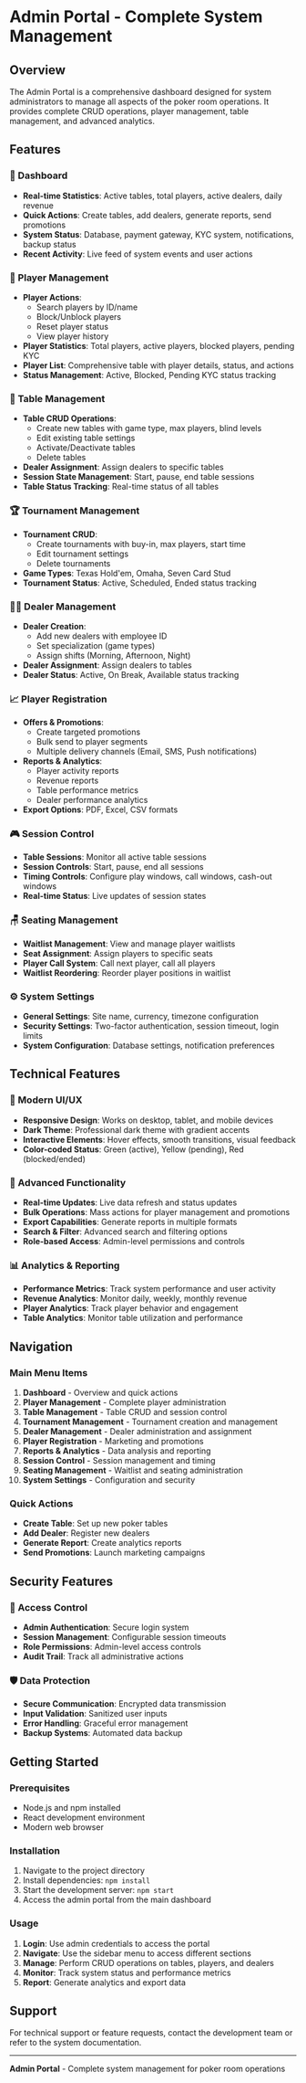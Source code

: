 # Admin Portal - Complete System Management

## Overview
The Admin Portal is a comprehensive dashboard designed for system administrators to manage all aspects of the poker room operations. It provides complete CRUD operations, player management, table management, and advanced analytics.

## Features

### 🎯 Dashboard
- **Real-time Statistics**: Active tables, total players, active dealers, daily revenue
- **Quick Actions**: Create tables, add dealers, generate reports, send promotions
- **System Status**: Database, payment gateway, KYC system, notifications, backup status
- **Recent Activity**: Live feed of system events and user actions

### 👥 Player Management
- **Player Actions**:
  - Search players by ID/name
  - Block/Unblock players
  - Reset player status
  - View player history
- **Player Statistics**: Total players, active players, blocked players, pending KYC
- **Player List**: Comprehensive table with player details, status, and actions
- **Status Management**: Active, Blocked, Pending KYC status tracking

### 🎲 Table Management
- **Table CRUD Operations**:
  - Create new tables with game type, max players, blind levels
  - Edit existing table settings
  - Activate/Deactivate tables
  - Delete tables
- **Dealer Assignment**: Assign dealers to specific tables
- **Session State Management**: Start, pause, end table sessions
- **Table Status Tracking**: Real-time status of all tables

### 🏆 Tournament Management
- **Tournament CRUD**:
  - Create tournaments with buy-in, max players, start time
  - Edit tournament settings
  - Delete tournaments
- **Game Types**: Texas Hold'em, Omaha, Seven Card Stud
- **Tournament Status**: Active, Scheduled, Ended status tracking

### 👨‍💼 Dealer Management
- **Dealer Creation**:
  - Add new dealers with employee ID
  - Set specialization (game types)
  - Assign shifts (Morning, Afternoon, Night)
- **Dealer Assignment**: Assign dealers to tables
- **Dealer Status**: Active, On Break, Available status tracking

### 📈 Player Registration
- **Offers & Promotions**:
  - Create targeted promotions
  - Bulk send to player segments
  - Multiple delivery channels (Email, SMS, Push notifications)
- **Reports & Analytics**:
  - Player activity reports
  - Revenue reports
  - Table performance metrics
  - Dealer performance analytics
- **Export Options**: PDF, Excel, CSV formats

### 🎮 Session Control
- **Table Sessions**: Monitor all active table sessions
- **Session Controls**: Start, pause, end all sessions
- **Timing Controls**: Configure play windows, call windows, cash-out windows
- **Real-time Status**: Live updates of session states

### 🪑 Seating Management
- **Waitlist Management**: View and manage player waitlists
- **Seat Assignment**: Assign players to specific seats
- **Player Call System**: Call next player, call all players
- **Waitlist Reordering**: Reorder player positions in waitlist

### ⚙️ System Settings
- **General Settings**: Site name, currency, timezone configuration
- **Security Settings**: Two-factor authentication, session timeout, login limits
- **System Configuration**: Database settings, notification preferences

## Technical Features

### 🎨 Modern UI/UX
- **Responsive Design**: Works on desktop, tablet, and mobile devices
- **Dark Theme**: Professional dark theme with gradient accents
- **Interactive Elements**: Hover effects, smooth transitions, visual feedback
- **Color-coded Status**: Green (active), Yellow (pending), Red (blocked/ended)

### 🔧 Advanced Functionality
- **Real-time Updates**: Live data refresh and status updates
- **Bulk Operations**: Mass actions for player management and promotions
- **Export Capabilities**: Generate reports in multiple formats
- **Search & Filter**: Advanced search and filtering options
- **Role-based Access**: Admin-level permissions and controls

### 📊 Analytics & Reporting
- **Performance Metrics**: Track system performance and user activity
- **Revenue Analytics**: Monitor daily, weekly, monthly revenue
- **Player Analytics**: Track player behavior and engagement
- **Table Analytics**: Monitor table utilization and performance

## Navigation

### Main Menu Items
1. **Dashboard** - Overview and quick actions
2. **Player Management** - Complete player administration
3. **Table Management** - Table CRUD and session control
4. **Tournament Management** - Tournament creation and management
5. **Dealer Management** - Dealer administration and assignment
6. **Player Registration** - Marketing and promotions
7. **Reports & Analytics** - Data analysis and reporting
8. **Session Control** - Session management and timing
9. **Seating Management** - Waitlist and seating administration
10. **System Settings** - Configuration and security

### Quick Actions
- **Create Table**: Set up new poker tables
- **Add Dealer**: Register new dealers
- **Generate Report**: Create analytics reports
- **Send Promotions**: Launch marketing campaigns

## Security Features

### 🔐 Access Control
- **Admin Authentication**: Secure login system
- **Session Management**: Configurable session timeouts
- **Role Permissions**: Admin-level access controls
- **Audit Trail**: Track all administrative actions

### 🛡️ Data Protection
- **Secure Communication**: Encrypted data transmission
- **Input Validation**: Sanitized user inputs
- **Error Handling**: Graceful error management
- **Backup Systems**: Automated data backup

## Getting Started

### Prerequisites
- Node.js and npm installed
- React development environment
- Modern web browser

### Installation
1. Navigate to the project directory
2. Install dependencies: `npm install`
3. Start the development server: `npm start`
4. Access the admin portal from the main dashboard

### Usage
1. **Login**: Use admin credentials to access the portal
2. **Navigate**: Use the sidebar menu to access different sections
3. **Manage**: Perform CRUD operations on tables, players, and dealers
4. **Monitor**: Track system status and performance metrics
5. **Report**: Generate analytics and export data

## Support

For technical support or feature requests, contact the development team or refer to the system documentation.

---

**Admin Portal** - Complete system management for poker room operations
